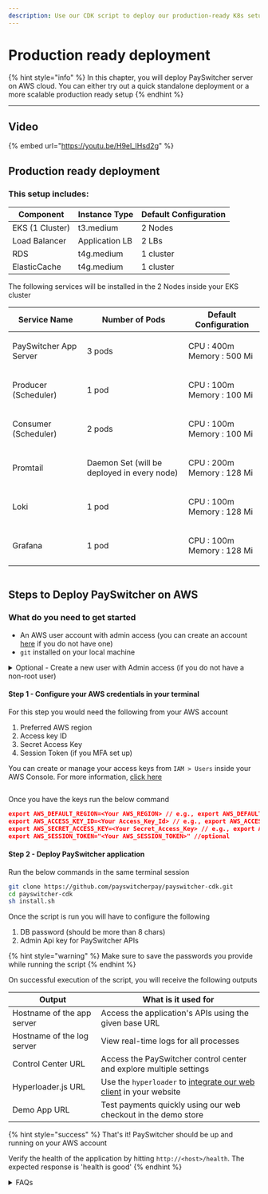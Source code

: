 ```yaml
---
description: Use our CDK script to deploy our production-ready K8s setup inside your stack
---
```


# Production ready deployment

{% hint style="info" %}
In this chapter, you will deploy PaySwitcher server on AWS cloud. You can either try out a quick standalone deployment or a more scalable production ready setup
{% endhint %}

***

## Video

{% embed url="https://youtu.be/H9el_IHsd2g" %}

## Production ready deployment

### This setup includes:

| Component       | Instance Type  | Default Configuration |
| --------------- | -------------- | --------------------- |
| EKS (1 Cluster) | t3.medium      | 2 Nodes               |
| Load Balancer   | Application LB | 2 LBs                 |
| RDS             | t4g.medium     | 1 cluster             |
| ElasticCache    | t4g.medium     | 1 cluster             |

The following services will be installed in the 2 Nodes inside your EKS cluster

| Service Name           | Number of Pods                              | Default Configuration                |
| ---------------------- | ------------------------------------------- | ------------------------------------ |
| PaySwitcher App Server | 3 pods                                      | <p>CPU : 400m<br>Memory : 500 Mi</p> |
| Producer (Scheduler)   | 1 pod                                       | <p>CPU : 100m<br>Memory : 100 Mi</p> |
| Consumer (Scheduler)   | 2 pods                                      | <p>CPU : 100m<br>Memory : 100 Mi</p> |
| Promtail               | Daemon Set (will be deployed in every node) | <p>CPU : 200m<br>Memory : 128 Mi</p> |
| Loki                   | 1 pod                                       | <p>CPU : 100m<br>Memory : 128 Mi</p> |
| Grafana                | 1 pod                                       | <p>CPU : 100m<br>Memory : 128 Mi</p> |



<figure><img src="../../.gitbook/assets/K8S Helm Charts (4).png" alt=""><figcaption></figcaption></figure>

## Steps to Deploy PaySwitcher on AWS

### **What do you need to get started**

* An AWS user account with admin access (you can create an account [here](https://portal.aws.amazon.com/gp/aws/developer/registration/index.html?refid=em\_127222) if you do not have one)
* `git` installed on your local machine

<details>

<summary>Optional - Create a new user with Admin access (if you do not have a non-root user)</summary>

Follow the steps mentioned in this [guide](https://docs.aws.amazon.com/IAM/latest/UserGuide/id\_users\_create.html#id\_users\_create\_console) and create a new user in your AWS account. While setting permissions, provide admin access to the user as shown below

<img src="../../.gitbook/assets/image (68).png" alt="" data-size="original">

</details>

#### Step 1 - Configure your AWS credentials in your terminal

For this step you would need the following from your AWS account

1. Preferred AWS region
2. Access key ID
3. Secret Access Key
4. Session Token (if you MFA set up)

You can create or manage your access keys from `IAM > Users` inside your AWS Console. For more information, [click here](https://docs.aws.amazon.com/IAM/latest/UserGuide/id\_credentials\_access-keys.html#Using\_CreateAccessKey)

<figure><img src="../../.gitbook/assets/Screenshot 2023-11-02 at 5.48.06 PM.png" alt=""><figcaption></figcaption></figure>

Once you have the keys run the below command

```json
export AWS_DEFAULT_REGION=<Your AWS_REGION> // e.g., export AWS_DEFAULT_REGION=us-east-2
export AWS_ACCESS_KEY_ID=<Your Access_Key_Id> // e.g., export AWS_ACCESS_KEY_ID=AKIAIOSFODNN7EXAMPLE
export AWS_SECRET_ACCESS_KEY=<Your Secret_Access_Key> // e.g., export AWS_SECRET_ACCESS_KEY=wJalrXUtnFEMI/K7MDENG/bPxRfiCYEXAMPLEKEY
export AWS_SESSION_TOKEN="<Your AWS_SESSION_TOKEN>" //optional
```

#### Step 2 - Deploy PaySwitcher application

Run the below commands in the same terminal session

```bash
git clone https://github.com/payswitcherpay/payswitcher-cdk.git
cd payswitcher-cdk
sh install.sh
```

Once the script is run you will have to configure the following

1. DB password (should be more than 8 chars)
2. Admin Api key for PaySwitcher APIs&#x20;

{% hint style="warning" %}
Make sure to save the passwords you provide while running the script
{% endhint %}

On successful execution of the script, you will receive the following outputs

| Output                      | What is it used for                                                                                                           |
| --------------------------- | ----------------------------------------------------------------------------------------------------------------------------- |
| Hostname of the app server  | Access the application's APIs using the given base URL                                                                        |
| Hostname of the log server  | View real-time logs for all processes                                                                                         |
| Control Center URL          | Access the PaySwitcher control center and explore multiple settings                                                           |
| Hyperloader.js URL          | Use the `hyperloader` to [integrate our web client](../../going-live/integrate-web-client-on-your-web-app.md) in your website |
| Demo App URL                | Test payments quickly using our web checkout in the demo store                                                                |

{% hint style="success" %}
That's it! PaySwitcher should be up and running on your AWS account

Verify the health of the application by hitting `http://<host>/health`. The expected response is 'health is good'
{% endhint %}

<details>

<summary>FAQs</summary>

1. **Why use AWS EKS for deploying PaySwitcher?** AWS Elastic Kubernetes Service (EKS) provides a managed Kubernetes cluster, ensuring high availability and scalability for PaySwitcher.
2. **How do I deploy PaySwitcher on EKS using Helm charts?** You can deploy PaySwitcher on EKS by following our Helm chart documentation, which provides step-by-step instructions.
3. **What versions of EKS are supported for deploying PaySwitcher?** PaySwitcher supports all versions of EKS that are officially provided by AWS.
4. **Can I use my existing RDS instance for the database with PaySwitcher?** Yes, you can configure PaySwitcher to use your existing RDS instance as the database.
5. **What database engines are supported for RDS when using PaySwitcher?** PaySwitcher supports various database engines, including PostgreSQL, MySQL, SQL Server, and Oracle, depending on your requirements.
6. **How do I configure RDS with PaySwitcher using Helm charts?** Our Helm chart documentation provides detailed instructions for setting up RDS as the database for PaySwitcher.
7. **Do I need to make any specific configurations in RDS for PaySwitcher to work optimally?** Yes, you may need to configure database parameters such as connection limits and database user credentials. Consult the documentation for details.
8. **Can I use Amazon Elastic Cache (Redis) as a caching layer with PaySwitcher?** Yes, you can configure PaySwitcher to use Amazon Elastic Cache (Redis) for caching purposes, which can improve performance.
9. **What Redis configurations are recommended for optimal performance with PaySwitcher?** The recommended Redis configurations can vary based on your workload, but you should typically configure Redis to use the appropriate instance type and set the eviction policies correctly.
10. **How can I scale PaySwitcher on EKS to handle increased traffic?** You can scale PaySwitcher by adjusting the number of pods in the deployment or using Kubernetes' Horizontal Pod Autoscaling based on resource utilization.
11. **How can I monitor the performance and health of PaySwitcher on EKS?** You can Use AWS CloudWatch, Prometheus, or other monitoring solutions to track performance metrics and set up alerts. Refer [our guide](../../going-live/monitoring.md) for more information
12. **Is there a recommended backup and disaster recovery strategy for PaySwitcher and associated AWS resources?** Yes, it's essential to implement regular backups for RDS and have a disaster recovery plan in place. AWS provides tools and services for this purpose.
13. **Are there any specific security considerations when deploying PaySwitcher on AWS EKS?** You should follow our [best practices](../../going-live/security.md) for securing your EKS cluster and your PaySwitcher application, including network policies, IAM roles, and encryption.
14. **How do I upgrade PaySwitcher and its dependencies on EKS?** We will be providing an update CDK script soon
15. **What do I do if I encounter issues during the deployment process?** If you encounter issues, consult the troubleshooting section of the documentation or [reach out to our support team](https://payswitcher.com/contact) for assistance.
16. **Where can I find further documentation on PaySwitcher?** You can find additional documentation, tutorials, and support resources on our website and in our api docs.

</details>
